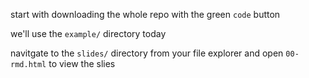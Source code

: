 start with downloading the whole repo with the green `code` button

we'll use the `example/` directory today

navitgate to the `slides/` directory from your file explorer and open `00-rmd.html` to view the slies
